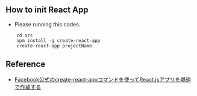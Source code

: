 ## How to init React App
* Please running this codes.
```
    cd src
    npm install -g create-react-app
    create-react-app projectName
```

## Reference
* [Facebook公式のcreate-react-appコマンドを使ってReact.jsアプリを爆速で作成する](https://qiita.com/chibicode/items/8533dd72f1ebaeb4b614)